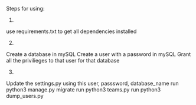 Steps for using:

1)
use requirements.txt to get all dependencies installed

2)
Create a database in mySQL
Create a user with a password in mySQL
Grant all the privilieges to that user for that database


3)
Update the settings.py using this user, passsword, database_name
run python3 manage.py migrate
run python3 teams.py
run python3 dump_users.py
